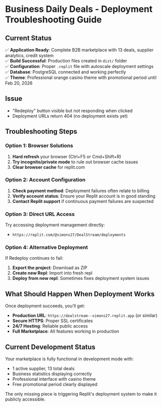 # Business Daily Deals - Deployment Troubleshooting Guide

## Current Status
✅ **Application Ready**: Complete B2B marketplace with 13 deals, supplier analytics, credit system  
✅ **Build Successful**: Production files created in `dist/` folder  
✅ **Configuration**: Proper `.replit` file with autoscale deployment settings  
✅ **Database**: PostgreSQL connected and working perfectly  
✅ **Theme**: Professional orange casino theme with promotional period until Feb 20, 2026  

## Issue
- "Redeploy" button visible but not responding when clicked
- Deployment URLs return 404 (no deployment exists yet)

## Troubleshooting Steps

### Option 1: Browser Solutions
1. **Hard refresh** your browser (Ctrl+F5 or Cmd+Shift+R)
2. **Try incognito/private mode** to rule out browser cache issues
3. **Clear browser cache** for replit.com

### Option 2: Account Configuration
1. **Check payment method**: Deployment failures often relate to billing
2. **Verify account status**: Ensure your Replit account is in good standing
3. **Contact Replit support** if continuous payment failures are suspected

### Option 3: Direct URL Access
Try accessing deployment management directly:
- `https://replit.com/@simons27/DealStream/deployments`

### Option 4: Alternative Deployment
If Redeploy continues to fail:
1. **Export the project**: Download as ZIP
2. **Create new Repl**: Import into fresh repl
3. **Deploy from new repl**: Sometimes fixes deployment system issues

## What Should Happen When Deployment Works
Once deployment succeeds, you'll get:
- **Production URL**: `https://dealstream--simons27.replit.app` (or similar)
- **Secure HTTPS**: Proper SSL certificates
- **24/7 Hosting**: Reliable public access
- **Full Marketplace**: All features working in production

## Current Development Status
Your marketplace is fully functional in development mode with:
- 1 active supplier, 13 total deals
- Business statistics displaying correctly
- Professional interface with casino theme
- Free promotional period clearly displayed

The only missing piece is triggering Replit's deployment system to make it publicly accessible.